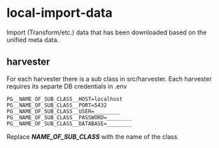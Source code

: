 # local-import-data
Import (Transform/etc.) data that has been downloaded based on the unified meta data.

## harvester
For each harvester there is a sub class in src/harvester.
Each harvester requires its separte DB credentials in .env

```
PG__NAME_OF_SUB_CLASS__HOST=localhost
PG__NAME_OF_SUB_CLASS__PORT=5432
PG__NAME_OF_SUB_CLASS__USER=________
PG__NAME_OF_SUB_CLASS__PASSWORD=________
PG__NAME_OF_SUB_CLASS__DATABASE=________
```

Replace *__NAME_OF_SUB_CLASS__* with the name of the class.